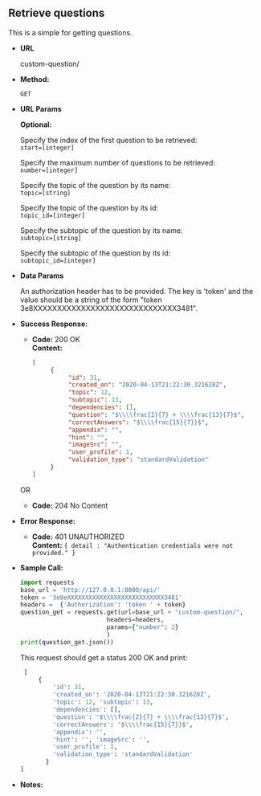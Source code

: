 **Retrieve questions**
----
  This is a simple for getting questions. 
  
* **URL**

  custom-question/

* **Method:**

  `GET` 
  
*  **URL Params**

    **Optional:** <br>
                
    Specify the index of the first question to be retrieved: <br>
    `start=[integer]`
                  
    Specify the maximum number of questions to be retrieved:  <br>
    `number=[integer]`
       
    Specify the topic of the question by its name: <br>
    `topic=[string]`
                  
    Specify the topic of the question by its id: <br>
    `topic_id=[integer]`
                  
    Specify the subtopic of the question by its name: <br>
    `subtopic=[string]`
                      
    Specify the subtopic of the question by its id: <br>
    `subtopic_id=[integer]`
  
  
* **Data Params**

    An authorization header has to be provided. The key is 'token' 
    and the value should be a string of the form "token 3e8XXXXXXXXXXXXXXXXXXXXXXXXXXXXXX3481". 
    
* **Success Response:**

  * **Code:** 200 OK <br />
    **Content:** 
    ```json
    [
         {
              "id": 31,
              "created_on": "2020-04-13T21:22:30.321628Z",
              "topic": 12,
              "subtopic": 13,
              "dependencies": [],
              "question": "$\\\\frac{2}{7} + \\\\frac{13}{7}$",
              "correctAnswers": "$\\\\frac{15}{7}}$",
              "appendix": "",
              "hint": "",
              "imageSrc": "",
              "user_profile": 1,
              "validation_type": "standardValidation"
         }
    ]
    ```
    
   OR
    
  * **Code:** 204 No Content <br />
 
* **Error Response:**

  * **Code:** 401 UNAUTHORIZED <br />
    **Content:** `{ detail : "Authentication credentials were not provided." }`


* **Sample Call:**

    ```python
    import requests
    base_url = 'http://127.0.0.1:8000/api/'
    token = '3e8eXXXXXXXXXXXXXXXXXXXXXXXXXXX3481'
    headers =  {'Authorization': 'token ' + token}
    question_get = requests.get(url=base_url + "custom-question/", 
                            headers=headers, 
                            params={"number": 2}
                            )
    print(question_get.json())
     ``` 
     
     This request should get a status 200 OK and print:
     ```python
      [
          {   
              'id': 31, 
              'created_on': '2020-04-13T21:22:30.321628Z', 
              'topic': 12, 'subtopic': 13, 
              'dependencies': [], 
              'question': '$\\\\frac{2}{7} + \\\\frac{13}{7}$', 
              'correctAnswers': '$\\\\frac{15}{7}}$', 
              'appendix': '', 
              'hint': '', 'imageSrc': '', 
              'user_profile': 1, 
              'validation_type': 'standardValidation'
            }
     ]
     ```
    
* **Notes:**

